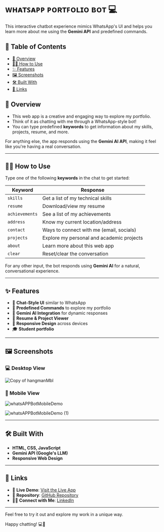 # ᴡʜᴀᴛꜱᴀᴘᴘ ᴘᴏʀᴛꜰᴏʟɪᴏ ʙᴏᴛ 💻

This interactive chatbot experience mimics WhatsApp's UI and helps you learn more about me using the **Gemini API** and predefined commands.

## 📖 Table of Contents

- [🎯 Overview](#-overview)
- [🧑‍💻 How to Use](#-how-to-use)
- [✨ Features](#-features)
- [🖼️ Screenshots](#-screenshots)
- [🛠️ Built With](#-built-with)
- [📌 Links](#-links)

## 🎯 Overview

- This web app is a creative and engaging way to explore my portfolio.  
- Think of it as chatting with me through a WhatsApp-style bot!
- You can type predefined **keywords** to get information about my skills, projects, resume, and more.

For anything else, the app responds using the **Gemini AI API**, making it feel like you're having a real conversation.

---

## 🧑‍💻 How to Use

Type one of the following **keywords** in the chat to get started:

| Keyword        | Response                                   |
|----------------|--------------------------------------------|
| `skills`       | Get a list of my technical skills          |
| `resume`       | Download/view my resume                    |
| `achievements` | See a list of my achievements              |
| `address`      | Know my current location/address           |
| `contact`      | Ways to connect with me (email, socials)   |
| `projects`     | Explore my personal and academic projects  |
| `about`        | Learn more about this web app              |
| `clear`        | Reset/clear the conversation               |

For any other input, the bot responds using **Gemini AI** for a natural, conversational experience.

---

## ✨ Features

- 💬 **Chat-Style UI** similar to WhatsApp
- 🔑 **Predefined Commands** to explore my portfolio
- 🤖 **Gemini AI Integration** for dynamic responses
- 📄 **Resume & Project Viewer**
- 📱 **Responsive Design** across devices
- 🎓 **Student portfolio**

---

## 🖼️ Screenshots

### 💻 Desktop View

![Copy of hangmanMbl](https://github.com/user-attachments/assets/d07f84b5-831e-44c4-9b6a-f0c6ae71ce3b)


### 📱 Mobile View

![whatsAPPBotMobileDemo](https://github.com/user-attachments/assets/88bb6eb1-c429-4a77-8069-4f74149ec01a)

![whatsAPPBotMobileDemo (1)](https://github.com/user-attachments/assets/4b4306b1-b8ac-4479-9e14-3fb55d6108a5)

---

## 🛠️ Built With

- **HTML, CSS, JavaScript**
- **Gemini API (Google's LLM)**
- **Responsive Web Design**

---

## 📌 Links

- 🔗 **Live Demo**: [Visit the Live App](https://doondigangadhar30.github.io/WhatsAppAPI/)
- 📂 **Repository**: [GitHub Repository](https://github.com/doondigangadhar30/WhatsAppBot)
- 👨‍💼 **Connect with Me**: [LinkedIn](https://www.linkedin.com/in/doondi/)

---

Feel free to try it out and explore my work in a unique way.


Happy chatting! 💻📱
